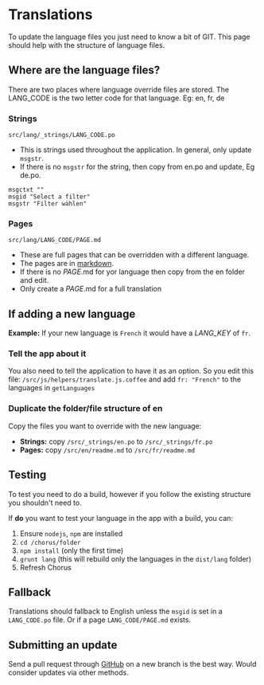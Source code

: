 # Translations

To update the language files you just need to know a bit of GIT. This page should help
with the structure of language files.

## Where are the language files?

There are two places where language override files are stored. The LANG_CODE is the two
letter code for that language. Eg: en, fr, de

### Strings

`src/lang/_strings/LANG_CODE.po`

* This is strings used throughout the application. In general, only update `msgstr`.
* If there is no `msgstr` for the string, then copy from en.po and update, Eg de.po.
``` 
msgctxt ""
msgid "Select a filter"
msgstr "Filter wählen"
```

### Pages

`src/lang/LANG_CODE/PAGE.md`

* These are full pages that can be overridden with a different language.
* The pages are in [markdown](https://en.wikipedia.org/wiki/Markdown).
* If there is no *PAGE*.md for yor language then copy from the en folder and edit.
* Only create a *PAGE*.md for a full translation

## If adding a new language

**Example:** If your new language is `French` it would have a *LANG_KEY* of `fr`.

### Tell the app about it

You also need to tell the application to have it as an option. So you edit this file:
`/src/js/helpers/translate.js.coffee` and add `fr: "French"` to the languages in `getLanguages`

### Duplicate the folder/file structure of en

Copy the files you want to override with the new language:

* **Strings:** copy `/src/_strings/en.po` to `/src/_strings/fr.po`
* **Pages:** copy `/src/en/readme.md` to `/src/fr/readme.md`

## Testing

To test you need to do a build, however if you follow the existing structure you shouldn't need to.

If **do** you want to test your language in the app with a build, you can:

1. Ensure `nodejs`, `npm` are installed
2. `cd /chorus/folder`
3. `npm install` (only the first time)
4. `grunt lang` (this will rebuild only the languages in the `dist/lang` folder)
5. Refresh Chorus
  
## Fallback

Translations should fallback to English unless the `msgid` is set in a `LANG_CODE.po` file. 
Or if a page `LANG_CODE/PAGE.md` exists.

## Submitting an update

Send a pull request through [GitHub](https://github.com/jez500/chorus2) on a new branch is the best way.
Would consider updates via other methods.
